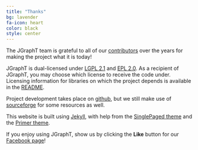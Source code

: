 ```yaml
---
title: "Thanks"
bg: lavender
fa-icon: heart
color: black
style: center
---
```


The JGraphT team is grateful to all of our [contributors](https://github.com/jgrapht/jgrapht/blob/master/CONTRIBUTORS.md) over the years for making the project what it is today!

<div>
<script type="text/javascript" src="https://www.ohloh.net/p/12112/widgets/project_partner_badge?format=js"></script>
</div>

JGraphT is dual-licensed under [LGPL 2.1](https://www.gnu.org/licenses/old-licenses/lgpl-2.1.en.html) and [EPL 2.0](https://www.eclipse.org/legal/epl-2.0/).  As a recipient of JGraphT, you may choose which license to receive the code under.  Licensing information for libraries on which the project depends is available in the [README](https://github.com/jgrapht/jgrapht#dependencies).

Project development takes place on [github](https://github.com/jgrapht/jgrapht), but we still make use of [sourceforge](https://sourceforge.net/projects/jgrapht) for some resources as well.

This website is built using
[Jekyll](https://github.com/jekyll/jekyll), with help from the
[SinglePaged theme](https://github.com/t413/SinglePaged) and the [Primer theme](https://github.com/pages-themes/primer).

<div id="fb-root"></div>
<script>(function(d, s, id) {
  var js, fjs = d.getElementsByTagName(s)[0];
  if (d.getElementById(id)) return;
  js = d.createElement(s); js.id = id;
  js.src = "//connect.facebook.net/en_US/all.js#xfbml=1";
  fjs.parentNode.insertBefore(js, fjs);
}(document, 'script', 'facebook-jssdk'));</script>

If you enjoy using JGraphT, show us by clicking the **Like** button for
our [Facebook page](https://www.facebook.com/jgrapht)!

<div class="fb-like-box" data-href="https://www.facebook.com/jgrapht" data-width="600" data-show-faces="true" data-stream="false" data-header="false"></div>

<br>
